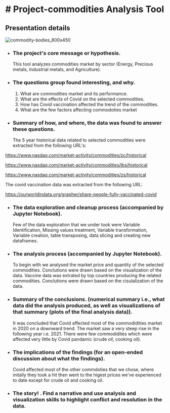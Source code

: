 # # Project-commodities Analysis Tool
## Presentation details
![commodity-bodies_800x450](https://user-images.githubusercontent.com/83671629/124959961-cd51db80-dfe9-11eb-965f-ec65f82767b0.png)


*  ### The project's core message or hypothesis.
      This tool analyzes commodities market by sector (Energy, Precious metals, Industrial metals, and Agriculture).
   
*  ### The questions group found interesting, and why.
    1. What are commodities market and its performance.
    2. What are the effects of Covid on the selected commodities.
    3. How has Covid vaccination affected the trend of the commodities.
    4. What are the few factors affecting commodoties market 

*  ### Summary of how, and where, the data was found to answer these questions.

    The 5 year historical data related to selected commodities were extracted from the following URL's:
    
https://www.nasdaq.com/market-activity/commodities/zc/historical

https://www.nasdaq.com/market-activity/commodities/lbs/historical

https://www.nasdaq.com/market-activity/commodities/zs/historical

  The covid vaccination data was extracted from the following URL:
  
  https://ourworldindata.org/grapher/share-people-fully-vaccinated-covid
  
  

*  ### The data exploration and cleanup process (accompanied by Jupyter Notebook).
  
      Few of the data exploration that we under took were Variable Identification, Missing values treatment, Variable transformation,
Variable creation, table transposing, data slicing and creating new dataframes. 

*  ### The analysis process (accompanied by Jupyter Notebook).
  
   To begin with we analysed the market price and quantity of the selected commodities. 
   Conclutions were drawn based on the visualization of the data.
   Vaccine data was extrated by top countries producing the related commodities.
   Conclutions were drawn based on the cisulalization of the data.

*  ### Summary of the conclusions. (numerical summary i.e., what data did the analysis produced, as well as visualizations of that summary (plots of the final analysis data)).
  
   It was concluded that Covid affected most of the commodidities market in 2020 on a downward trend. 
   The market saw a very steep rise in the following year i.e. 2021.
   There were few commodidites which were affected very little by Covid pandamic (crude oil, cooking oil).  

*  ### The implications of the findings (for an open-ended discussion about what the findings).
   Covid affected most of the other commdoties that we chose, where initally they took a hit then went to the higest prices we've experienced to date except for crude oil and      cooking oil. 

*  ###  The story! . Find a narrative and use analysis and visualization skills to highlight conflict and resolution in the data.
  
